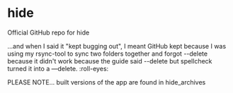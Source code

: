 # hide
 Official GitHub repo for hide


...and when I said it "kept bugging out", I meant GitHub kept because I was using my rsync-tool to sync two folders together and forgot --delete because it didn't work because the guide said --delete but spellcheck turned it into a —delete. :roll-eyes:



PLEASE NOTE... built versions of the app are found in hide_archives
